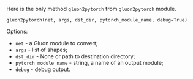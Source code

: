Here is the only method `gluon2pytorch` from `gluon2pytorch` module.

```
gluon2pytorch(net, args, dst_dir, pytorch_module_name, debug=True)
```

Options:

* `net` - a Gluon module to convert;
* `args` - list of shapes;
* `dst_dir` - None or path to destination directory;
* `pytorch_module_name` - string, a name of an output module;
* `debug` - debug output.